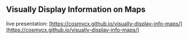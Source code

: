 ## Visually Display Information on Maps


live presentation: [https://cosmycx.github.io/visually-display-info-maps/](https://cosmycx.github.io/visually-display-info-maps/)
